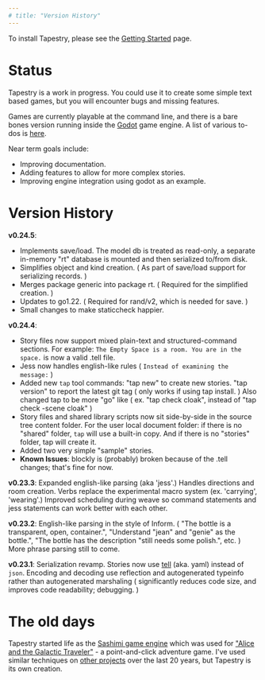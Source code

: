 ```yaml
---
# title: "Version History"
--- 
```


To install Tapestry, please see the [Getting Started](/getting-started/#installing-tapestry) page.
# Status

Tapestry is a work in progress. You could use it to create some simple text based games, but you will encounter bugs and missing features. 

Games are currently playable at the command line, and there is a bare bones version running inside the [Godot](https://godotengine.org/) game engine. A list of various to-dos is [here](https://todo.sr.ht/).

Near term goals include:

* Improving documentation.
* Adding features to allow for more complex stories.
* Improving engine integration using godot as an example.


# Version History

**v0.24.5**: 

- Implements save/load. The model db is treated as read-only, a separate in-memory "rt" database is mounted and then serialized to/from disk.
- Simplifies object and kind creation. ( As part of save/load support for serializing records. )
- Merges package generic into package rt.  ( Required for the simplified creation. )
- Updates to go1.22.  ( Required for rand/v2, which is needed for save. )
- Small changes to make staticcheck happier.

**v0.24.4**:

- Story files now support mixed plain-text and structured-command sections. For example: `The Empty Space is a room. You are in the space.` is now a valid .tell file. 
- Jess now handles english-like rules ( `Instead of examining the message:` )
- Added new `tap` tool commands: "tap new" to create new stories. "tap version" to report the latest git tag ( only works if using tap install. ) Also changed tap to be more "go" like ( ex. "tap check cloak", instead of "tap check -scene cloak" )
- Story files and shared library scripts now sit side-by-side in the source tree content folder. For the user local document folder: if there is no "shared" folder, `tap` will use a built-in copy. And if there is no "stories" folder, tap will create it.
- Added two very simple "sample" stories.
- **Known Issues**: blockly is (probably) broken because of the .tell changes; that's fine for now.

**v0.23.3**: Expanded english-like parsing (aka 'jess'.) Handles directions and room creation. Verbs replace the experimental macro system (ex. 'carrying', 'wearing'.) Improved scheduling during weave so command statements and jess statements can work better with each other.

**v0.23.2**: English-like parsing in the style of Inform. ( "The bottle is a transparent, open, container.", "Understand "jean" and "genie" as the bottle.", "The bottle has the description "still needs some polish.", etc. ) More phrase parsing still to come.

**v0.23.1**: Serialization revamp. Stories now use [tell](github.com/ionous/tell) (aka. yaml) instead of `json`. Encoding and decoding use reflection and autogenerated typeinfo rather than autogenerated marshaling ( significantly reduces code size, and improves code readability; debugging. )

# The old days 

Tapestry started life as the [Sashimi game engine](https://github.com/ionous/sashimi) which was used for ["Alice and the Galactic Traveler"](https://evermany.itch.io/alice) - a point-and-click adventure game. I've used similar techniques on [other projects](https://www.linkedin.com/in/ionous/) over the last 20 years, but Tapestry is its own creation. 

